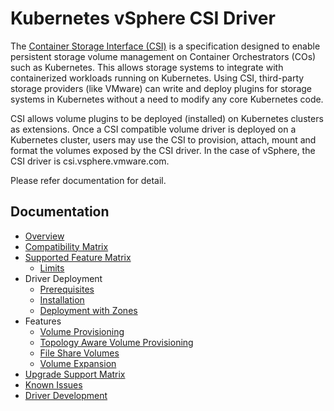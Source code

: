 # Kubernetes vSphere CSI Driver


The [Container Storage Interface (CSI)](https://github.com/container-storage-interface/spec/blob/master/spec.md) is a specification designed to enable persistent storage volume management on Container Orchestrators (COs) such as Kubernetes. This allows storage systems to integrate with containerized workloads running on Kubernetes. Using CSI, third-party storage providers (like VMware) can write and deploy plugins for storage systems in Kubernetes without a need to modify any core Kubernetes code.

CSI allows volume plugins to be deployed (installed) on Kubernetes clusters as extensions. Once a CSI compatible volume driver is deployed on a Kubernetes cluster, users may use the CSI to provision, attach, mount and format the volumes exposed by the CSI driver. In the case of vSphere, the CSI driver is csi.vsphere.vmware.com. 

Please refer documentation for detail.

## Documentation

* [Overview](overview.md)
* [Compatibility Matrix](compatiblity_matrix.md)
* [Supported Feature Matrix](supported_features_matrix.md)
  * [Limits](limits.md)
* Driver Deployment
  * [Prerequisites](driver-deployment/prerequisites.md)
  * [Installation](driver-deployment/installation.md)
  * [Deployment with Zones](driver-deployment/deploying_csi_with_zones.md)
* Features
  * [Volume Provisioning](features/volume_provisioning.md)
  * [Topology Aware Volume Provisioning](features/topology_aware_volume_provisioning.md)
  * [File Share Volumes](features/file_share_volumes.md)
  * [Volume Expansion](features/volume_expansion.md)
* [Upgrade Support Matrix](upgrade_support_matrix.md)
* [Known Issues](known_issues.md)
* [Driver Development](development.md)